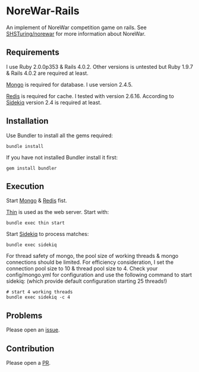 NoreWar-Rails
===============

An implement of NoreWar competition game on rails. See [SHSTuring/norewar](https://github.com/SHSTuring/norewar) for more information about NoreWar.

Requirements
--------------

I use Ruby 2.0.0p353 & Rails 4.0.2. Other versions is untested but Ruby 1.9.7 & Rails 4.0.2 are required at least.

[Mongo](http://www.mongodb.org) is required for database. I use version 2.4.5.

[Redis](http://redis.io) is required for cache. I tested with version 2.6.16. According to [Sidekiq](https://github.com/mperham/sidekiq) version 2.4 is required at least.


Installation
--------------

Use Bundler to install all the gems required:

	bundle install

If you have not installed Bundler install it first:

	gem install bundler

Execution
-------------

Start [Mongo](http://www.mongodb.org) & [Redis](http://redis.io) fist.

[Thin](http://code.macournoyer.com/thin/) is used as the web server. Start with:

	bundle exec thin start

Start [Sidekiq](https://github.com/mperham/sidekiq) to process matches:

	bundle exec sidekiq

For thread safety of mongo, the pool size of working threads & mongo connections should be limited. For efficiency consideration, I set the connection pool size to 10 & thread pool size to 4. Check your config/mongo.yml for configuration and use the following command to start sidekiq: (which provide default configuration starting 25 threads!)
	
	# start 4 working threads
	bundle exec sidekiq -c 4

Problems
-------------

Please open an [issue](https://github.com/gyf1214/norewar-rails/issues).

Contribution
-------------

Please open a [PR](https://github.com/gyf1214/norewar-rails/pulls).

